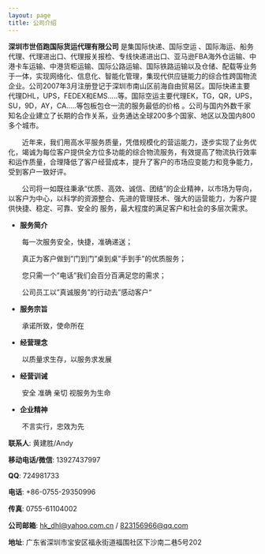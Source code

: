 ```yaml
---
layout: page
title: 公司介绍
---
```


**深圳市世佰跑国际货运代理有限公司** 是集国际快递、国际空运 、国际海运、船务代理、代理进出口、代理报关报检、专线快递进出口、亚马逊FBA海外仓运输、中港卡车运输、中港货柜运输、国际公路运输、国际铁路运输以及仓储、配载等业务于一体，实现网络化、信息化、智能化管理，集现代供应链能力的综合性跨国物流企业。公司2007年3月注册登记于深圳市南山区前海自由贸易区。国际快递主要代理DHL，UPS，FEDEX和EMS.....等。国际空运主要代理EK，TG，QR，UPS，SU，9D，AY，CA.....等包板包仓一流的服务最低的价格 。公司与国内外数千家知名企业建立了长期的合作关系，业务通达全球200多个国家、地区以及国内800多个城市。 

　　近年来，我们用高水平服务质量，凭借规模化的营运能力，逐步实现了业务优化，竭诚为每位客户提供全方位多功能的综合物流服务，有效提高了物流执行效率和运作质量，合理降低了客户经营成本，提升了客户的市场应变能力和竞争能力，受到客户一致好评。 

　　公司将一如既往秉承“优质、高效、诚信、团结”的企业精神，以市场为导向，以客户为中心，以科学的资源整合、先进的管理技术、强大的运营能力，为客户提供快捷、稳定、可靠、安全的 服务，最大程度的满足客户和社会的多层次需求。 

- **服务简介**

　　每一次服务安全，快捷，准确递送；

　　真正为客户做到”门到门”桌到桌”手到手”的优质服务；

　　您只需一个”电话”我们会百分百满足您的需求；

　　公司员工以”真诚服务”的行动去”感动客户“

- **服务宗旨** 

　　承诺所致，使命所在 

- **经营理念** 

　　以质量求生存，以服务求发展 

- **经营训诫** 

　　安全 准确 亲切 视服务为生命  

- **企业精神**

　　不言实行，忠效为先
             

**联系人**: 黄建胜/Andy

**移动电话/微信**: 13927437997  

**QQ**: 724981733

**电话**: +86-0755-29350996  

**传真**: 0755-61104002

**公司邮箱**: hk_dhl@yahoo.com.cn / 823156966@qq.com

**地址**: 广东省深圳市宝安区福永街道福围社区下沙南二巷5号202
